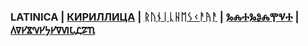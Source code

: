 ### LATINICA | [КИРИЛЛИЦА](../Cyrl/Gosudarstvo.md) | [ᚱᚢᚾᛁᚳᚺᛖᛊᚲᚨᚤᚨ](../Runr/Gosudarstvo.md) | [ⰃⰎⰀⰃⰑⰎⰉⰜⰀ](../Glag/Gosudarstvo.md) | [𐍓𐍠𐍔𐍮𐍝𐍔𐍟𐍔𐍠𐍜𐍡𐍚𐍐𐍴](../Perm/Gosudarstvo.md)


